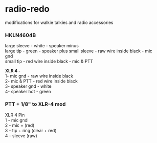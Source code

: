 # radio-redo
modifications for walkie talkies and radio accessories 


### HKLN4604B  

large sleeve - white  - speaker minus  
large tip - green  - speaker plus 
small sleeve - raw wire inside black  - mic gnd  
small tip - red wire inside black - mic & PTT  

__XLR 4 -__  
1-  mic gnd - raw wire inside black  
2-  mic & PTT - red wire inside black  
3-  speaker gnd - white  
4- speaker hot - green  



### PTT + 1/8" to XLR-4 mod

XLR 4 Pin  
1 - mic gnd  
2 - mic + (red)  
3 -  tip + ring (clear + red)  
4 -  sleeve (raw)  
